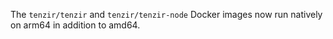 The `tenzir/tenzir` and `tenzir/tenzir-node` Docker images now run natively on
arm64 in addition to amd64.

